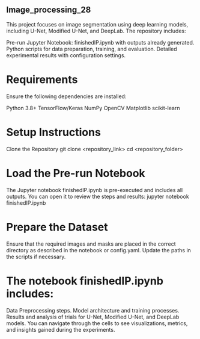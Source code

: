 ## Image_processing_28

This project focuses on image segmentation using deep learning models, including U-Net, Modified U-Net, and DeepLab. The repository includes:

Pre-run Jupyter Notebook: finishedIP.ipynb with outputs already generated.
Python scripts for data preparation, training, and evaluation.
Detailed experimental results with configuration settings.

# Requirements
Ensure the following dependencies are installed:

Python 3.8+
TensorFlow/Keras
NumPy
OpenCV
Matplotlib
scikit-learn

# Setup Instructions
Clone the Repository
git clone <repository_link>
cd <repository_folder>

# Load the Pre-run Notebook
The Jupyter notebook finishedIP.ipynb is pre-executed and includes all outputs. You can open it to review the steps and results:
jupyter notebook finishedIP.ipynb

# Prepare the Dataset
Ensure that the required images and masks are placed in the correct directory as described in the notebook or config.yaml. Update the paths in the scripts if necessary.

# The notebook finishedIP.ipynb includes:

Data Preprocessing steps.
Model architecture and training processes.
Results and analysis of trials for U-Net, Modified U-Net, and DeepLab models.
You can navigate through the cells to see visualizations, metrics, and insights gained during the experiments.
